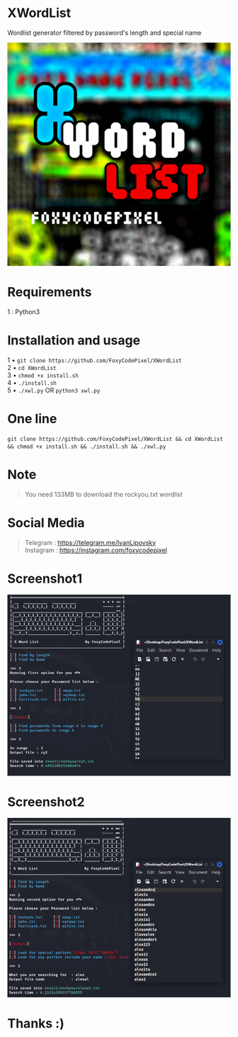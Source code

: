 # XWordList
Wordlist generator filtered by password's length and special name

![This is an image](https://github.com/FoxyCodePixel/XWordList/blob/main/XWordList.jpg)

# Requirements
1 : Python3

# Installation and usage                 
1 • `git clone https://github.com/FoxyCodePixel/XWordList`                      
2 • `cd XWordList`                             
3 • `chmod +x install.sh`                         
4 • `./install.sh`                                
5 • `./xwl.py` OR `python3 xwl.py`

# One line                            
`git clone https://github.com/FoxyCodePixel/XWordList && cd XWordList && chmod +x install.sh && ./install.sh && ./xwl.py`

# Note
> You need 133MB to download the rockyou.txt wordlist

# Social Media                                            
> Telegram  : https://telegram.me/IvanLipovsky                                           
> Instagram : https://instagram.com/foxycodepixel                        

# Screenshot1
![This is an image](https://github.com/FoxyCodePixel/XWordList/blob/main/SearchByLenght.png)

# Screenshot2 
![This is an image](https://github.com/FoxyCodePixel/XWordList/blob/main/SearchByName.png)

# Thanks :)          

